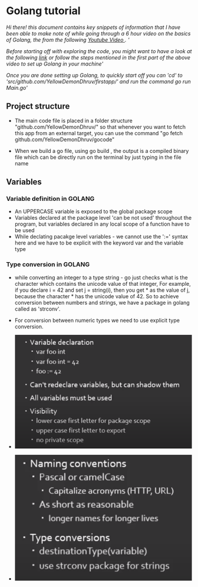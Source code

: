 # Golang tutorial

*Hi there! this document contains key snippets of information that I have been able to make note of while going through a 6 hour video on the basics of Golang, the from the following [Youtube Video ](https://www.youtube.com/watch?v=YS4e4q9oBaU&ab_channel=freeCodeCamp.org).  '*

*Before starting off with exploring the code, you might want to have a look at the following [link](https://www.cyberciti.biz/faq/how-to-install-gol-ang-on-ubuntu-linux/) or follow the steps mentioned in the first part of the above video to set up Golang in your machine'*

*Once you are done setting up Golang, to quickly start off you can 'cd' to 'src/github.com/YellowDemonDhruv/firstapp/' and run the command go run Main.go'*

## Project structure

- The main code file is placed in a folder structure "github.com/YellowDemonDhruv/" so that whenever you want to fetch this app from an external target, you can use the command "go fetch github.com/YellowDemonDhruv/gocode"

- When we build a go file, using go build <filePath>, the output is a compiled binary file which can be directly run on the terminal by just typing in the file name

## Variables

### Variable definition in GOLANG

- An UPPERCASE variable is exposed to the global package scope
- Variables declared at the package level 'can be not used' throughout the program, but variables declared in any local scope of a function have to be used
- While declating pacakge level variables - we cannot use the ':=' syntax here and we have to be explicit with the keyword var and the variable type

### Type conversion in GOLANG

- while converting an integer to a type string - go just checks what is the character which contains the unicode value of that integer, For example, if you declare i = 42 and set j = string(i), then you get * as the value of j, because the character * has the unicode value of 42. So to achieve conversion between numbers and strings, we have a package in golang called as 'strconv'.
- For conversion between numeric types we need to use explicit type conversion. 

- ![Variables basics](img/variables.png)
- ![Naming convenstions and type conversions](img/naming_types.png)
